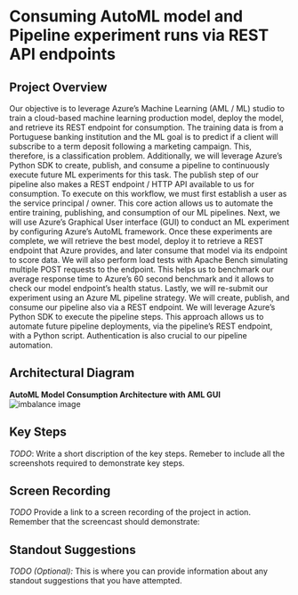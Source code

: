 # Consuming AutoML model and Pipeline experiment runs via REST API endpoints

## Project Overview

Our objective is to leverage Azure’s Machine Learning (AML / ML) studio to train a cloud-based machine learning production model, deploy the model, and retrieve its REST endpoint for consumption. The training data is from a Portuguese banking institution and the ML goal is to predict if a client will subscribe to a term deposit following a marketing campaign. This, therefore, is a classification problem. Additionally, we will leverage Azure’s Python SDK to create, publish, and consume a pipeline to continuously execute future ML experiments for this task. The publish step of our pipeline also makes a REST endpoint / HTTP API available to us for consumption.
To execute on this workflow, we must first establish a user as the service principal / owner. This core action allows us to automate the entire training, publishing, and consumption of our ML pipelines. Next, we will use Azure’s Graphical User interface (GUI) to conduct an ML experiment by configuring Azure’s AutoML framework. Once these experiments are complete, we will retrieve the best model, deploy it to retrieve a REST endpoint that Azure provides, and later consume that model via its endpoint to score data. We will also perform load tests with Apache Bench simulating multiple POST requests to the endpoint. This helps us to benchmark our average response time to Azure’s 60 second benchmark and it allows to check our model endpoint’s health status. 
Lastly, we will re-submit our experiment using an Azure ML pipeline strategy. We will create, publish, and consume our pipeline also via a REST endpoint. We will leverage Azure’s Python SDK to execute the pipeline steps. This approach allows us to automate future pipeline deployments, via the pipeline’s REST endpoint, with a Python script. Authentication is also crucial to our pipeline automation.


## Architectural Diagram

**AutoML Model Consumption Architecture with AML GUI**
![imbalance image](images/imbalance.PNG)

## Key Steps
*TODO*: Write a short discription of the key steps. Remeber to include all the screenshots required to demonstrate key steps. 

## Screen Recording
*TODO* Provide a link to a screen recording of the project in action. Remember that the screencast should demonstrate:

## Standout Suggestions
*TODO (Optional):* This is where you can provide information about any standout suggestions that you have attempted.
